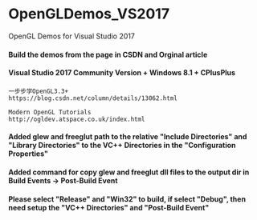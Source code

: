 # OpenGLDemos_VS2017
OpenGL Demos for Visual Studio 2017

#### Build the demos from the page in CSDN and Orginal article 
#### Visual Studio 2017 Community Version + Windows 8.1 + CPlusPlus
```
一步步学OpenGL3.3+
https://blog.csdn.net/column/details/13062.html

Modern OpenGL Tutorials
http://ogldev.atspace.co.uk/index.html
```

#### Added glew and freeglut path to the relative "Include Directories" and "Library Directories" to the VC++ Directories in the "Configuration Properties"

#### Added command for copy glew and freeglut dll files to the output dir in Build Events -> Post-Build Event

#### Please select "Release" and "Win32" to build, if select "Debug", then need setup the "VC++ Directories" and "Post-Build Event"
